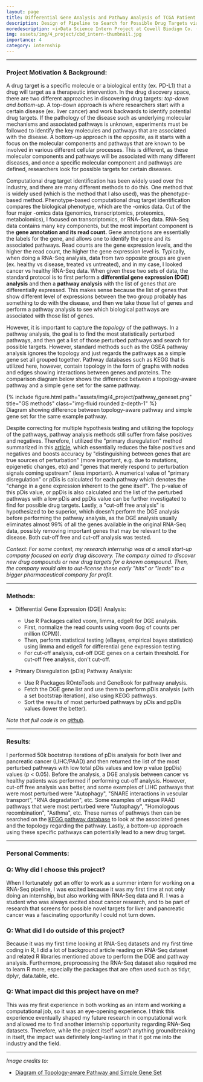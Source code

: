 ```yaml
---
layout: page
title: Differential Gene Analysis and Pathway Analysis of TCGA Patient RNA-Seq Dataset 
description: Design of Pipeline to Search for Possible Drug Targets via RNA-Seq Analysis 
moredescription: <i>Data Science Intern Project at Cowell Biodigm Co. (2020)</i>
img: assets/img/4_project/cbd_intern-thumbnail.jpg
importance: 4
category: internship
---
```


---

### **Project Motivation & Background:**
A drug target is a specific molecule or a biological entity (ex. PD-L1) that a drug will target as a therapeutic intervention. 
In the drug discovery space, there are two different approaches in discovering drug targets: *top-down and bottom-up*. A top-down approach is where
researchers start with a certain disease (ex. liver cancer) and work backwards to identify potential drug targets. 
If the pathology of the disease such as underlying molecular mechanisms and associated pathways is unknown, experiments must be followed to identify the key molecules and
pathways that are associated with the disease. A bottom-up approach is the opposite, as it starts with a focus on the molecular components and pathways that are known to be involved 
in various different cellular processes. This is different, as these molecular components and pathways will be associated with many different
diseases, and once a specific molecular component and pathways are defined, researchers look for possible targets for certain diseases. 

Computational drug target identification has been widely used over the industry, and there are many different methods to do this. One method that is widely used (which is the method that I also used),
was the phenotype-based method. Phenotype-based computational drug target identification compares the biological phenotype, which are the -omics data. Out of the four major -omics data (genomics, transcriptomics, proteomics, metabolomics),
I focused on transcriptomics, or RNA-Seq data. RNA-Seq data contains many key components, but the most important component is the **gene annotation and its read count.**
Gene annotations are essentially the labels for the gene, and allows one to identify the gene and its associated pathways. Read counts are the gene expression levels, and the higher the read count, the higher the gene expression level is.
Typically, when doing a RNA-Seq analysis, data from two opposite groups are given (ex. healthy vs disease, treated vs untreated), and in my case, I looked 
cancer vs healthy RNA-Seq data. When given these two sets of data, the standard protocol is to first perform a **differential gene expression (DGE) analysis** and then a 
**pathway analysis** with the list of genes that are differentially expressed. This makes sense because the list of genes that show different level of expressions between the two group
probably has something to do with the disease, and then we take those list of genes and perform a pathway analysis to see which biological pathways are associated with those list of genes.

However, it is important to capture the *topology* of the pathways. In a pathway analysis, the goal is to find the most statistically perturbed pathways, and then get a list of those
perturbed pathways and search for possible targets. However, standard methods such as the GSEA pathway analysis ignores the topology and just regards the pathways 
as a simple gene set all grouped together. Pathway databases such as KEGG that is utilized here, however, contain topology in the form of graphs with nodes and edges showing interactions between genes and proteins.
The comparison diagram below shows the difference between a topology-aware pathway and a simple gene set for the same pathway.

<div class="row">
    <div class="col-sm">
        {% include figure.html path="assets/img/4_project/pathway_geneset.png" title="GS methods" class="img-fluid rounded z-depth-1" %}
    </div>
</div>
<div class="caption">
    Diagram showing difference between topology-aware pathway and simple gene set for the same example pathway.
</div>

Despite correcting for multiple hypothesis testing and utilizing the topology of the pathways, pathway analysis methods still suffer from false positives and negatives. Therefore, I utilized
the "primary disregulation" method summarized in this [article](https://www.ncbi.nlm.nih.gov/pmc/articles/PMC6190577/), which essentially reduces the false positives and negatives and boosts accuracy by
"distinguishing between genes that are true sources of perturbation" (more important, e.g. due to mutations, epigenetic changes, etc) and "genes that merely respond to perturbation signals coming upstream" (less important). 
A numerical value of "primary disregulation" or pDis is calculated for each pathway which denotes the "change in a gene expression inherent to the gene itself". The p-value of this pDis value, or ppDis is also calculated and
the list of the perturbed pathways with a low pDis and ppDis value can be further investigated to find for possible drug targets. Lastly, a "cut-off free analysis" is hypothesized to be superior, which doesn't perform the DGE analysis before
performing the pathway analysis, as the DGE analysis usually eliminates almost 99% of all the genes available in the original RNA-Seq data, possibly removing important genes that may be relevant to the disease. Both cut-off free and
cut-off analysis was tested.

*Context: For some context, my research internship was at a small start-up company focused on early drug discovery. The company aimed to discover new drug compounds or new drug targets for a known compound. Then,
the company would aim to out-license these early "hits" or "leads" to a bigger pharmaceutical company for profit.*

---

### **Methods:**

* Differential Gene Expression (DGE) Analysis:
    - Use R Packages called voom, limma, edgeR for DGE analysis.
    - First, normalize the read counts using voom (log of counts per million (CPM)).
    - Then, perform statistical testing (eBayes, empirical bayes statistics) using limma and edgeR for differential gene expression testing.
    - For cut-off analysis, cut-off DGE genes on a certain threshold. For cut-off free analysis, don't cut-off.
    
* Primary Disregulation (pDis) Pathway Analysis:
    - Use R Packages ROntoTools and GeneBook for pathway analysis.
    - Fetch the DGE gene list and use them to perform pDis analysis (with a set bootstrap iteration), also using KEGG pathways.
    - Sort the results of most perturbed pathways by pDis and ppDis values (lower the better).

*Note that full code is on [github](https://github.com/chokevin8/CBD-Intern).*

---

### **Results:**
I performed 50k bootstrap iterations of pDis analysis for both liver and pancreatic cancer (LIHC/PAAD) and then returned the list of the most perturbed pathways
with low total pDis values and low p value (ppDis) values (p < 0.05). Before the analysis, a DGE analysis between cancer vs healthy patients was performed if performing
cut-off analysis. However, cut-off free analysis was better, and some examples of LIHC pathways that were most perturbed were "Autophagy", "SNARE interactions in vescular transport", "RNA degradation", etc.
Some examples of unique PAAD pathways that were most perturbed were "Autophagy", "Homologous recombination", "Asthma", etc. These names of pathways then can be searched on the [KEGG pathway database](https://www.genome.jp/kegg/pathway.html)
to look at the associated genes and the topology regarding the pathway. Lastly, a bottom-up approach using these specific pathways can potentially lead to a new drug target.

---

### **Personal Comments:**

### Q: Why did I choose this project? ###
When I fortunately got an offer to work as a summer intern for working on a RNA-Seq pipeline, I was excited because it was my first time at
not only doing an internship, but also working with RNA-Seq data and R. I was a student who was always excited about cancer research, and 
to be part of research that screens for possible novel targets for liver and pancreatic cancer was a fascinating opportunity I could not turn down.

### Q: What did I do outside of this project? ###
Because it was my first time looking at RNA-Seq datasets and my first time coding in R, I did a lot of background article reading on RNA-Seq dataset and
related R libraries mentioned above to perform the DGE and pathway analysis. Furthermore, preprocessing the RNA-Seq dataset also required me to learn R more, 
especially the packages that are often used such as tidyr, dplyr, data.table, etc. 

### Q: What impact did this project have on me? ###
This was my first experience in both working as an intern and working a computational job, so it was an eye-opening experience. I think this experience eventually 
shaped my future research in computational work and allowed me to find another internship opportunity regarding RNA-Seq datasets. Therefore, while the project itself wasn't
anything groundbreaking in itself, the impact was definitely long-lasting in that it got me into the industry and the field. 

---

*Image credits to:*
- [Diagram of Topology-aware Pathway and Simple Gene Set](https://advaitabio.com/science/pathway-analysis-vs-gene-set-analysis/)
